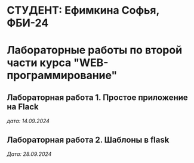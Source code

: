 # СТУДЕНТ: Ефимкина Софья, ФБИ-24

# Лабораторные работы по второй части курса "WEB-программирование"

## Лабораторная работа 1. Простое приложение на Flack

*дата: 14.09.2024*

## Лабораторная работа 2. Шаблоны в flask

*Дата: 28.09.2024*
